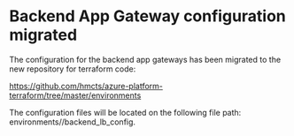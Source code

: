 # Backend App Gateway configuration migrated

The configuration for the backend app gateways has been migrated to the new repository for terraform code:

https://github.com/hmcts/azure-platform-terraform/tree/master/environments

The configuration files will be located on the following file path: environments/<env>/backend_lb_config.



